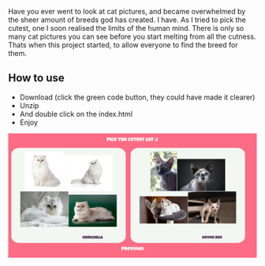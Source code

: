 Have you ever went to look at cat pictures, and became overwhelmed by the sheer amount of breeds god has created. I have. As I tried to pick the cutest, one I soon realised the limits of the human mind. There is only so many cat pictures you can see before you start melting from all the cutness. 
Thats when this project started, to allow everyone to find the breed for them.

## How to use
- Download (click the green code button, they could have made it clearer)
- Unzip
- And double click on the index.html
- Enjoy

![](img.png)
